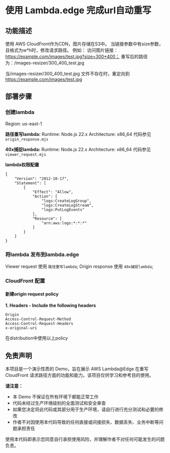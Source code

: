 # 使用 Lambda.edge 完成url自动重写

## 功能描述
使用 AWS CloudFront作为CDN，图片存储在S3中。
当链接参数中有size参数，且格式为w*h时，修改请求路径。
例如：
访问图片链接：https://example.com/images/test.jpg?size=300*400；
重写后的路径为：/images-resizer/300_400_test.jpg

当/images-resizer/300_400_test.jpg 文件不存在时，重定向到 https://example.com/images/test.jpg

## 部署步骤

### 创建lambda
Region: us-east-1

**路径重写lambda:**
Runtime: Node.js 22.x
Architecture: x86_64
代码参见 `origin_response.mjs`

**40x捕捉lambda:**
Runtime: Node.js 22.x
Architecture: x86_64
代码参见 `viewer_request.mjs`

**lambda权限配置**
```
{  
    "Version": "2012-10-17",
    "Statement": [
        {
            "Effect": "Allow",
            "Action": [
                "logs:CreateLogGroup",
                "logs:CreateLogStream",
                "logs:PutLogEvents"
            ],
            "Resource": [
                "arn:aws:logs:*:*:*"
            ]
        }
    ]
}
```

### 将lambda 发布到lambda.edge
Viewer request 使用 `路径重写lambda`;
Origin response 使用 `40x捕捉lambda`;

### CloudFront 配置

#### 新建origin request policy
**1. Headers - Include the following headers**
```
Origin
Access-Control-Request-Method
Access-Control-Request-Headers
x-original-uri
```
在distribution中使用以上policy

## 免责声明

本项目是一个演示性质的 Demo，旨在展示 AWS Lambda@Edge 在重写 CloudFront 请求路径方面的功能和能力。该项目仅供学习和参考目的使用。

**请注意：**

- 本 Demo 不保证在所有环境下都能正常工作
- 代码未经过生产环境级别的全面测试和安全审查
- 如果您决定将此代码或其部分用于生产环境，请自行进行充分测试和必要的修改
- 作者不对因使用本代码导致的任何直接或间接损失、数据丢失、业务中断等问题承担责任

使用本代码即表示您同意自行承担使用风险，并理解作者不对任何可能发生的问题负责。
